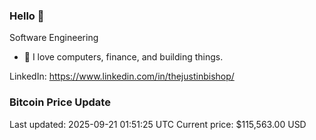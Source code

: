 ### Hello 🤙  

Software Engineering

- 🔭 I love computers, finance, and building things.
  
LinkedIn: https://www.linkedin.com/in/thejustinbishop/  
































































































































































































































































































































































































































































































































































































































































































































































































































































































































































































































































































































### Bitcoin Price Update
Last updated: 2025-09-21 01:51:25 UTC
Current price: $115,563.00 USD
